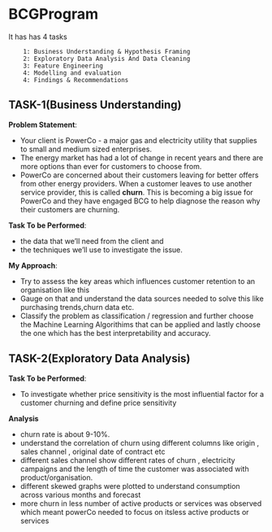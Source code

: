 # BCGProgram

  It has has 4 tasks
        
        1: Business Understanding & Hypothesis Framing
        2: Exploratory Data Analysis And Data Cleaning
        3: Feature Engineering 
        4: Modelling and evaluation 
        4: Findings & Recommendations


## TASK-1(Business Understanding)


**Problem Statement**: 
* Your client is PowerCo - a major gas and electricity utility that supplies to small and medium sized enterprises.
* The energy market has had a lot of change in recent years and there are more options than ever for customers to choose from.
* PowerCo are concerned about their customers leaving for better offers from other energy providers. When a customer leaves to use another service provider, this is called **churn**.
This is becoming a big issue for PowerCo and they have engaged BCG to help diagnose the reason why their customers are churning.

**Task To be Performed**:
* the data that we’ll need from the client and
* the techniques we’ll use to investigate the issue.

**My Approach**:

* Try to assess the key areas which influences customer retention to an organisation like this 
* Gauge on that and understand the data sources needed to solve this like purchasing trends,churn data etc.
* Classify the problem as classification / regression and further choose the Machine Learning Algorithims that can be applied and lastly choose the one which has the best interpretability and accuracy.

## TASK-2(Exploratory Data Analysis)

**Task To be Performed**:
* To investigate whether price sensitivity is the most influential factor for a customer churning and define price sensitivity

**Analysis**
* churn rate is about 9-10%.
* understand the correlation of churn using different columns like origin , sales channel , original date of contract etc 
* different sales channel show different rates of churn , electricity campaigns and the length of time the customer was associated with product/organisation.
* different skewed graphs were plotted to understand consumption across various months and forecast
* more churn in less number of active products or services was observed which meant powerCo needed to focus on itsless active products or services



  


